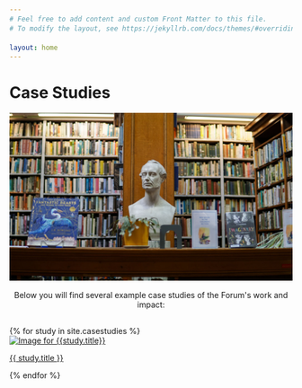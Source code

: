 ```yaml
---
# Feel free to add content and custom Front Matter to this file.
# To modify the layout, see https://jekyllrb.com/docs/themes/#overriding-theme-defaults

layout: home
---
```


<div class="parallax-container">
    <div class="parallax">
    <h1>Case Studies</h1>
    <img src="/assets/img/litphil.webp">    
    </div>
</div>

<div class="content-body">
    <div class="section">
        <p style="text-align:center;margin-bottom:30px;">Below you will find several example case studies of the Forum's work and impact:</p>
        {% for study in site.casestudies %}
        <div class="dynamichalf">
            <a href="{{ study.url }}">
                <div class="crop">
                    <img src="{{ study.image }}" alt="Image for {{study.title}}">
                </div>
                <p class="cropTitle">
                    {{ study.title }}
                </p>
            </a>
        </div>
        {% endfor %}
    </div>
</div>